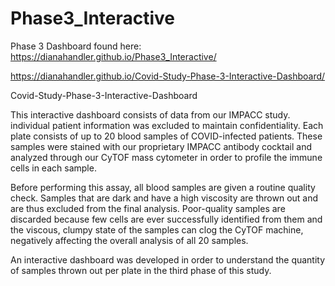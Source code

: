 # Phase3_Interactive

Phase 3 Dashboard found here: https://dianahandler.github.io/Phase3_Interactive/

https://dianahandler.github.io/Covid-Study-Phase-3-Interactive-Dashboard/


Covid-Study-Phase-3-Interactive-Dashboard

This interactive dashboard consists of data from our IMPACC study. individual patient information was excluded to maintain confidentiality. Each plate consists of up to 20 blood samples of COVID-infected patients. These samples were stained with our proprietary IMPACC antibody cocktail and analyzed through our CyTOF mass cytometer in order to profile the immune cells in each sample.

Before performing this assay, all blood samples are given a routine quality check. Samples that are dark and have a high viscosity are thrown out and are thus excluded from the final analysis. Poor-quality samples are discarded because few cells are ever successfully identified from them and the viscous, clumpy state of the samples can clog the CyTOF machine, negatively affecting the overall analysis of all 20 samples.

An interactive dashboard was developed in order to understand the quantity of samples thrown out per plate in the third phase of this study. 

